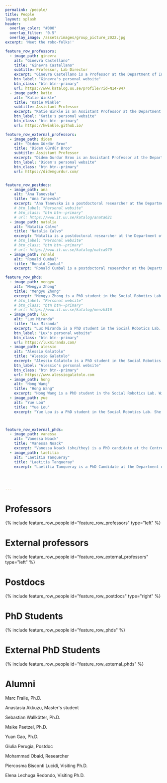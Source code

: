 ```yaml
---
permalink: /people/
title: People
layout: splash
header:
  overlay_color: "#000"
  overlay_filter: "0.5"
  overlay_image: /assets/images/group_picture_2022.jpg
excerpt: 'Meet the robo-folks!'

feature_row_professors:
  - image_path: ginevra
    alt: "Ginevra Castellano"
    title: "Ginevra Castellano"
    subtitle: Professor, Lab Director
    excerpt: "Ginevra Castellano is a Professor at the Department of Information Technology, Uppsala University, where she leads the Social Robotics Lab. Her research interests are in the areas of social robotics and affective computing, and include social learning, personalized adaptive robots, multimodal behaviours and uncanny valley effect in robots and virtual agents. Over the last ten years she has been working on the development of computational abilities that allow robots to behave in a socially intelligent way in scenarios where robots provide social support to humans, for example as tutors in the classroom or as companions for children."
    btn_label: "Ginevra's personal website"
    btn_class: "btn btn--primary"
    url: https://www.katalog.uu.se/profile/?id=N14-947
  - image_path: katie
    alt: "Katie Winkle"
    title: "Katie Winkle"
    subtitle: Assistant Professor
    excerpt: "Katie Winkle is an Assistant Professor at the Department of Information Technology, Uppsala University, where she is developing new lines of research around trustworthy Human Robot Inteaction (and what that means) at the Social Robotics Lab. Her research interests cover the design, development, evaluation and application of socially assistive robotics, with a focus on human-in-the-loop design/development and mutual shaping approaches which recognise the two-way interaction between robots and society."
    btn_label: "Katie's personal website"
    btn_class: "btn btn--primary"
    url: https://kwinkle.github.io/

feature_row_external_professors:
  - image_path: didem
    alt: "Didem Gürdür Broo"
    title: "Didem Gürdür Broo"
    subtitle: Assistant Professor
    excerpt: "Didem Gurdur Broo is an Assistant Professor at the Department of Information Technology, Uppsala University. She is working with cyber-physical systems including industrial robotics and autonomous systems. Her research aims to provide new prototypes, tools, methods and methodologies to design future intelligent and autonomous systems more sustainable and human-centric through better data science practices and mindset shift."
    btn_label: "Didem's personal website"
    btn_class: "btn btn--primary"
    url: https://didemgurdur.com/


feature_row_postdocs:
  - image_path: ana
    alt: "Ana Tanevska"
    title: "Ana Tanevska"
    excerpt: "Ana Tanevska is a postdoctoral researcher at the Department of Information Technology, Uppsala University, within the Horizon Europe project SymAware. Their research at the Social Robotics Lab is grounded in the topic of trustworthy human-robot interaction with a particular focus on human-in-the-loop learning and shared autonomy and agency in HRI. In addition to trustworthy HRI, Ana's research interests also include cognitive robotics (with a spotlight on the role of affect in cognition) and socially-assistive HRI."
    # btn_label: "Personal website"
    # btn_class: "btn btn--primary"
    # url: https://www.it.uu.se/katalog/anata621
  - image_path: natalia
    alt: "Natalia Calvo"
    title: "Natalia Calvo"
    excerpt: "Natalia is a postdoctoral researcher at the Department of Information Technology, Uppsala University. With a background in mechatronics and robotics engineering, and a Ph.D. in Computer Science acquired through the MSCA ITN program Horizon 2020, her research focuses on developing fair and transparent algorithms for intelligent robots and diverse autonomous systems. She follows a multidisciplinary approach encompassing deep learning, human-robot interaction, robot manipulation tasks, and conversational interfaces. In a world where robots can actively assist humans, she aims to contribute to shaping the future of autonomous technology, fostering a society where these systems operate with fairness, accountability, and ethics at their core."
    # btn_label: "Personal website"
    # btn_class: "btn btn--primary"
    # url: https://www.it.uu.se/katalog/natca979
  - image_path: ronald
    alt: "Ronald Cumbal"
    title: "Ronald Cumbal"
    excerpt: "Ronald Cumbal is a postdoctoral researcher at the Department of Information Technology, Uppsala University, working on the SymAware project. His work involves embedding communication mechanisms to convey intention and decision-making in autonomous agents. He is passionate about robotics, dialogue systems, and human-centered Technology. His research focuses on developing adaptive robots that enhance interaction through various communication mechanisms, aiming to integrate autonomous agents into diverse social settings, with a particular emphasis on group interactions and multicultural users."

feature_row_phds:
  - image_path: mengyu
    alt: "Mengyu Zhong"
    title: "Mengyu Zhong"
    excerpt: "Mengyu Zhong is a PhD student in the Social Robotics Lab. She received an MSc in IT and Cognition from the University of Copenhagen in 2021. She believes that AI-powered robots are changing the world and will free humans from trivial and repetitive works. Her work is focused on data-driven socially assistive robotics, and it is part of the Project funded by WoMHeR. She is interested in human-robot interaction, multi-modal deep learning, and especially robot-assisted medical diagnosis."
    # btn_label: "Personal website"
    # btn_class: "btn btn--primary"
    # url: https://www.it.uu.se/katalog/menzh316
  - image_path: lux
    alt: "Lux Miranda"
    title: "Lux Miranda"
    excerpt: "Lux Miranda is a PhD student in the Social Robotics Lab. She wants to use the power of ethics, AI, and robotic embodiment to remedy existential dangers and transform society into a more sustainable and compassionate place. With a background drawing from complexity science, anthropology, cognitive science, and computational modeling, their current work is focused on the ethics and diversification of robot identity construction, AI alignment, feminist robot design, the dynamics of social intelligence, and illuminating the world."
    btn_label: "Lux's personal website"
    btn_class: "btn btn--primary"
    url: https://luxmiranda.com/
  - image_path: alessio
    alt: "Alessio Galatolo"
    title: "Alessio Galatolo"
    excerpt: "Alessio Galatolo is a PhD student in the Social Robotics Lab. He received his MSc degree in Machine Learning at KTH, Stockholm in 2022. His research interests mainly concern Large Language Models in topics such as Knowledge Manipulation, Personality Expression, Multi-Modal Generation in Social Robots and all the ethical implication involved. He is also part of PREVENT, an Uppsala-based project for cardio-metabolic diseases prevention in disadvantaged populations."
    btn_label: "Alessio's personal website"
    btn_class: "btn btn--primary"
    url: https://www.alessiogalatolo.com
  - image_path: hong
    alt: "Hong Wang"
    title: "Hong Wang"
    excerpt: "Hong Wang is a PhD student in the Social Robotics Lab. With a background in automatic control and embedded systems, she is passionate in the fields of robotics, autonomous systems, and AI-powered human-robot interaction. Her research interests include the application of social robots within domestic environments, with the current projects focusing on the evaluation and solution of potential risks associated with healthcare robots, aiming to enhance user experience and cybersecurity through trustworthy interactions."
  - image_path: yue
    alt: "Yue Lou"
    title: "Yue Lou"
    excerpt: "Yue Lou is a PhD student in the Social Robotics Lab. She received her MSc in Interaction Design and Technologies from Chalmers in 2024. Her research interests lie at the intersection of design, technology, and cognitive science, aiming to develop ethical, human-centered systems to address societal challenges through human-robot interaction. Her current work, as part of the large collaborative project MICRO, explores the use of social robots as new tools to measure children's wellbeing and mental health."



feature_row_external_phds:
  - image_path: vanessa
    alt: "Vanessa Noack"
    title: "Vanessa Noack"
    excerpt: "Vanessa Noack (she/they) is a PhD candidate at the Centre for Gender Research at Uppsala University. Vanessa received an MSSc and MA degree with a major in Gender Studies in 2020 and 2021. In their project Gender, Embodiment and Technology, she pays particular attention to how gender is mobilised in a technologised context by drawing on three case studies. The case studies include an analysis of gender in relation to different robots, such as the wearable robots called exoskeletons. Vanessa is also the Equal Opportunities Officer at the Centre for Gender Research at Uppsala University and takes part in the research group Technologization of the Everyday."
  - image_path: laetitia
    alt: "Laetitia Tanqueray"
    title: "Laetitia Tanqueray"
    excerpt: "Laetitia Tanqueray is a PhD Candidate at the Department of Technology and Society at Lund University, co-supervised by Katie Winkle in the Uppsala Social Robotics Lab. Laetitia holds law degrees (LLB and Master 1) and a Master's (MSc) in Sociology of Law. She investigates human-robot interactions (HRI) from a socio-legal lens. Her published work has mostly focused on informing HRI design, including in collaboration with HRI experts and in the domain of healthcare."


  

---
```



# Professors
{% include feature_row_people id="feature_row_professors" type="left" %}

# External professors
{% include feature_row_people id="feature_row_external_professors" type="left" %}


# Postdocs
{% include feature_row_people id="feature_row_postdocs" type="right" %}


# PhD Students
{% include feature_row_people id="feature_row_phds" %}

# External PhD Students
{% include feature_row_people id="feature_row_external_phds" %}


<!--
# Master Students
{% include feature_row_people id="feature_row_masters" %}
-->


# Alumni

Marc Fraile, Ph.D. 

Anastasia Akkuzu, Master's student

Sebastian Wallkötter, Ph.D.

Maike Paetzel, Ph.D.

Yuan Gao, Ph.D. 

Giulia Perugia, Postdoc

Mohammad Obaid, Researcher

Piercosma Bisconti Lucidi, Visiting Ph.D.  

Elena Lechuga Redondo, Visiting Ph.D.
